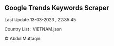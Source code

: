 

## Google Trends Keywords Scraper 
 
Last Update 13-03-2023 , 22:35:45

Country List :
VIETNAM.json



© Abdul Muttaqin 
